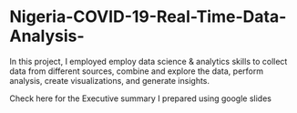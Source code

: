 # Nigeria-COVID-19-Real-Time-Data-Analysis-
In this project, I employed employ data science &amp; analytics skills to collect data from different sources, combine and explore the data, perform analysis, create visualizations, and generate insights.


Check here for the Executive summary I prepared using google slides
